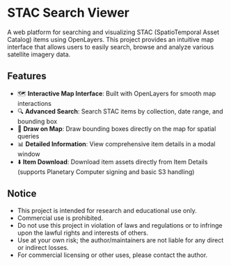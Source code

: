 # STAC Search Viewer

A web platform for searching and visualizing STAC (SpatioTemporal Asset Catalog) items using OpenLayers. This project provides an intuitive map interface that allows users to easily search, browse and analyze various satellite imagery data.

## Features

- 🗺️ **Interactive Map Interface**: Built with OpenLayers for smooth map interactions
- 🔍 **Advanced Search**: Search STAC items by collection, date range, and bounding box
- 📍 **Draw on Map**: Draw bounding boxes directly on the map for spatial queries
- 📊 **Detailed Information**: View comprehensive item details in a modal window
- ⬇️ **Item Download**: Download item assets directly from Item Details (supports Planetary Computer signing and basic S3 handling)

## Notice

- This project is intended for research and educational use only.
- Commercial use is prohibited.
- Do not use this project in violation of laws and regulations or to infringe upon the lawful rights and interests of others.
- Use at your own risk; the author/maintainers are not liable for any direct or indirect losses.
- For commercial licensing or other uses, please contact the author.
